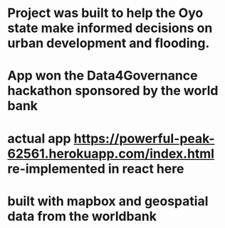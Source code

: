 # Project was built to help the Oyo state make informed decisions on urban development and flooding.

# App won the Data4Governance hackathon sponsored by the world bank 

# actual app https://powerful-peak-62561.herokuapp.com/index.html re-implemented in react here 

# built with mapbox and geospatial data from the worldbank
